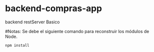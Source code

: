 # backend-compras-app
backend restServer Basico

#Notas:
Se debe el siguiente comando para reconstruir los módulos de Node.

```npm install```

